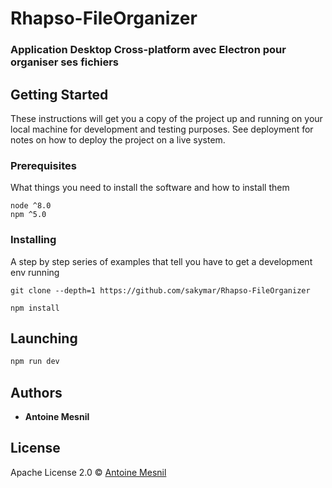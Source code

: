 


# Rhapso-FileOrganizer

### Application Desktop Cross-platform avec Electron pour organiser ses fichiers 


## Getting Started

These instructions will get you a copy of the project up and running on your local machine for development and testing purposes. See deployment for notes on how to deploy the project on a live system.

### Prerequisites

What things you need to install the software and how to install them

```
node ^8.0
npm ^5.0
```

### Installing

A step by step series of examples that tell you have to get a development env running


```
git clone --depth=1 https://github.com/sakymar/Rhapso-FileOrganizer
```

```
npm install
```

## Launching

```bash
npm run dev
```

## Authors

* **Antoine Mesnil** 

## License
Apache License 2.0 © [Antoine Mesnil](https://github.com/sakymar)




